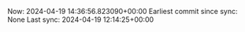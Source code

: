 Now: 2024-04-19 14:36:56.823090+00:00 Earliest commit since sync: None Last sync: 2024-04-19 12:14:25+00:00
